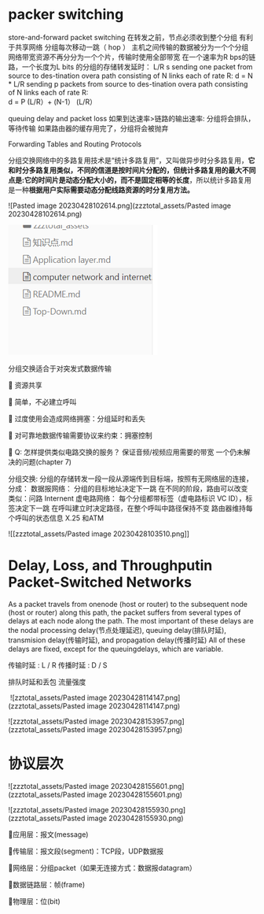 # packer switching

store-and-forward packet switching
	在转发之前，节点必须收到整个分组
		有利于共享网络
	分组每次移动一跳（ hop ）
	主机之间传输的数据被分为一个个分组
	网络带宽资源不再分分为一个个片，传输时使用全部带宽
	在一个速率为R bps的链路，一个长度为L bits 的分组的存储转发延时： L/R s
		sending one packet from source to des-tination overa path consisting of N links each of rate R:        d =  N * L/R
		sending p packets from source to des-tination overa path consisting of N links each of rate R:     
		d = P (L/R）+ (N-1） (L/R）


queuing delay and packet loss
	如果到达速率>链路的输出速率:
		分组将会排队，等待传输
		如果路由器的缓存用完了，分组将会被抛弃


Forwarding Tables and Routing Protocols

分组交换网络中的多路复用技术是“统计多路复用”，又叫做异步时分多路复用，**它和时分多路复用类似，不同的信道是按时间片分配的，但统计多路复用的最大不同点是:它的时间片是动态分配大小的，而不是固定相等的长度**，所以统计多路复用是一种**根据用户实际需要动态分配线路资源的时分复用方法。**



![Pasted image 20230428102614.png](zzztotal_assets/Pasted image 20230428102614.png)



![image-20230709085540483](zzztotal_assets/image-20230709085540483.png)

分组交换适合于对突发式数据传输

 资源共享

 简单，不必建立呼叫

 过度使用会造成网络拥塞：分组延时和丢失

 对可靠地数据传输需要协议来约束：拥塞控制

 Q: 怎样提供类似电路交换的服务？
	保证音频/视频应用需要的带宽
	一个仍未解决的问题(chapter 7)



 分组交换: 分组的存储转发一段一段从源端传到目标端，按照有无网络层的连接，分成：
 数据报网络：
	分组的目标地址决定下一跳
	在不同的阶段，路由可以改变
	类似：问路
	Internent
 虚电路网络：
	每个分组都带标签（虚电路标识 VC ID），标签决定下一跳
	在呼叫建立时决定路径，在整个呼叫中路径保持不变
	路由器维持每个呼叫的状态信息
	X.25 和ATM

![[zzztotal_assets/Pasted image 20230428103510.png]]


# Delay, Loss, and Throughputin Packet-Switched Networks

As a packet travels from onenode (host or router) to the subsequent node (host or router) along this path, the packet suffers from several types of delays at each node along the path. The most
important of these delays are the nodal processing delay(节点处理延迟), queuing delay(排队时延), transmision delay(传输时延), and propagation delay(传播时延)
All of these delays are fixed, except for the queuingdelays, which are variable.

传输时延 : L / R
传播时延 : D / S

排队时延和丢包
	流量强度



​	![zztotal_assets/Pasted image 20230428114147.png](zzztotal_assets/Pasted image 20230428114147.png)






![zzztotal_assets/Pasted image 20230428153957.png](zzztotal_assets/Pasted image 20230428153957.png)



# 协议层次
![zzztotal_assets/Pasted image 20230428155601.png](zzztotal_assets/Pasted image 20230428155601.png)



![zzztotal_assets/Pasted image 20230428155930.png](zzztotal_assets/Pasted image 20230428155930.png)

应用层：报文(message)

传输层：报文段(segment)：TCP段，UDP数据报

网络层：分组packet（如果无连接方式：数据报datagram）

数据链路层：帧(frame)

物理层：位(bit)


